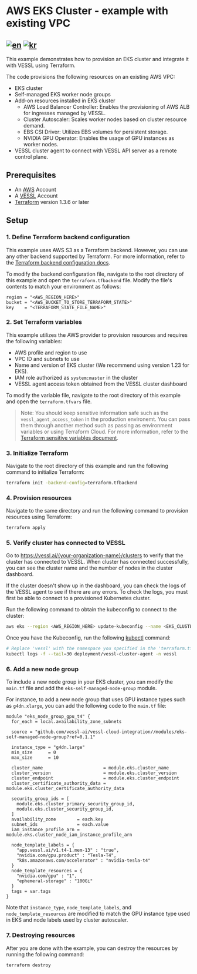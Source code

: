 # AWS EKS Cluster - example with existing VPC
[![en](https://img.shields.io/badge/lang-en-brightgreen.svg)](README.md) [![kr](https://img.shields.io/badge/lang-kr-brightgreen.svg)](README-kr.md)
-------

This example demonstrates how to provision an EKS cluster and integrate it with VESSL using Terraform.

The code provisions the following resources on an existing AWS VPC:
* EKS cluster
* Self-managed EKS worker node groups
* Add-on resources installed in EKS cluster
  * AWS Load Balancer Controller: Enables the provisioning of AWS ALB for ingresses managed by VESSL.
  * Cluster Autoscaler: Scales worker nodes based on cluster resource demand.
  * EBS CSI Driver: Utilizes EBS volumes for persistent storage.
  * NVIDIA GPU Operator: Enables the usage of GPU instances as worker nodes.
* VESSL cluster agent to connect with VESSL API server as a remote control plane.


## Prerequisites
* An [AWS](https://console.aws.amazon.com/console/home) Account
* A [VESSL](https://vessl.ai/) Account
* [Terraform](https://www.terraform.io/) version 1.3.6 or later

## Setup

### 1. Define Terraform backend configuration

This example uses AWS S3 as a Terraform backend. However, you can use any other backend supported by Terraform. For more information, refer to the [Terraform backend configuration docs](https://www.terraform.io/docs/language/settings/backends/index.html).

To modify the backend configuration file, navigate to the root directory of this example and open the `terraform.tfbackend` file. Modify the file's contents to match your environment as follows:
```hcl
region = "<AWS_REGION_HERE>"
bucket = "<AWS_BUCKET_TO_STORE_TERRAFORM_STATE>"
key    = "<TERRAFORM_STATE_FILE_NAME>"
```

### 2. Set Terraform variables

This example utilizes the AWS provider to provision resources and requires the following variables:
* AWS profile and region to use
* VPC ID and subnets to use
* Name and version of EKS cluster (We recommend using version 1.23 for EKS).
* IAM role authorized as `system:master` in the cluster
* VESSL agent access token obtained from the VESSL cluster dashboard

To modify the variable file, navigate to the root directory of this example and open the `terraform.tfvars` file.

> Note: You should keep sensitive information safe such as the `vessl_agent_access_token` in the production environemt. You can pass them through another method such as passing as environment variables or using Terraform Cloud. For more information, refer to the  [Terraform sensitive variables document](https://developer.hashicorp.com/terraform/tutorials/configuration-language/sensitive-variables#set-values-with-variables).

### 3. Initialize Terraform

Navigate to the root directory of this example and run the following command to initialize Terraform:
```bash
terraform init -backend-config=terraform.tfbackend
```

### 4. Provision resources

Navigate to the same directory and run the following command to provision resources using Terraform:
```bash
terraform apply
```

### 5. Verify cluster has connected to VESSL

Go to https://vessl.ai/{your-organization-name}/clusters to verify that the cluster has connected to VESSL. When cluster has connected successfully, you can see the cluster name and the number of nodes in the cluster dashboard.

If the cluster doesn't show up in the dashboard, you can check the logs of the VESSL agent to see if there are any errors. To check the logs, you must first be able to connect to a provisioned Kubernetes cluster.

Run the following command to obtain the kubeconfig to connect to the cluster:
```bash
aws eks --region <AWS_REGION_HERE> update-kubeconfig --name <EKS_CLUSTER_NAME_HERE>
```

Once you have the Kubeconfig, run the following [kubectl](https://kubernetes.io/docs/reference/kubectl/) command:
```bash
# Replace 'vessl' with the namespace you specified in the 'terraform.tfvars' file
kubectl logs -f --tail=30 deployment/vessl-cluster-agent -n vessl
```

### 6. Add a new node group

To include a new node group in your EKS cluster, you can modify the `main.tf` file and add the `eks-self-managed-node-group` module.

For instance, to add a new node group that uses GPU instance types such as `g4dn.xlarge`, you can add the following code to the `main.tf` file:

```hcl
module "eks_node_group_gpu_t4" {
  for_each = local.availability_zone_subnets

  source = "github.com/vessl-ai/vessl-cloud-integration//modules/eks-self-managed-node-group?ref=0.1.1"

  instance_type = "g4dn.large"
  min_size      = 0
  max_size      = 10

  cluster_name                       = module.eks.cluster_name
  cluster_version                    = module.eks.cluster_version
  cluster_endpoint                   = module.eks.cluster_endpoint
  cluster_certificate_authority_data = module.eks.cluster_certificate_authority_data

  security_group_ids = [
    module.eks.cluster_primary_security_group_id,
    module.eks.cluster_security_group_id,
  ]
  availability_zone        = each.key
  subnet_ids               = each.value
  iam_instance_profile_arn = module.eks.cluster_node_iam_instance_profile_arn

  node_template_labels = {
    "app.vessl.ai/v1.t4-1.mem-13" : "true",
    "nvidia.com/gpu.product" : "Tesla-T4",
    "k8s.amazonaws.com/accelerator" : "nvidia-tesla-t4"
  }
  node_template_resources = {
    "nvidia.com/gpu" : "1",
    "ephemeral-storage" : "100Gi"
  }
  tags = var.tags
}
```

Note that `instance_type`, `node_template_labels`, and `node_template_resources` are modified to match the GPU instance type used in EKS and node labels used by cluster autoscaler.

### 7. Destroying resources

After you are done with the example, you can destroy the resources by running the following command:
```bash
terraform destroy
```
